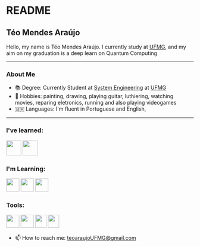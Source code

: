 # README
## Téo Mendes Araújo 
Hello, my name is Téo Mendes Araújo. I currently study at [UFMG](https://ufmg.br/), and my aim on my graduation is a deep learn on Quantum Computing

---
### About Me
- 📚 Degree: Currently Student at [System Engineering](https://geesufmg.com/) at [UFMG](https://ufmg.br/) 
- 🎨 Hobbies: painting, drawing, playing guitar, luthiering, watching movies, reparing eletronics, running and also playing videogames
- 🇧🇷 Languages: I'm fluent in Portuguese and English,
---

### I've learned:
<img src="https://cdn.jsdelivr.net/gh/devicons/devicon@latest/icons/markdown/markdown-original.svg" width="40" height="40"/> <img src="https://cdn.jsdelivr.net/gh/devicons/devicon@latest/icons/latex/latex-original.svg" width="40" height="40"/>

### I'm Learning:
<img src="https://cdn.jsdelivr.net/gh/devicons/devicon@latest/icons/c/c-original.svg" width="35" height="35"/> <img src="https://cdn.jsdelivr.net/gh/devicons/devicon@latest/icons/linux/linux-original.svg" width="35" height="35"/> <img src="https://cdn.jsdelivr.net/gh/devicons/devicon@latest/icons/cplusplus/cplusplus-original.svg" width="35" height="35"/>
          

### Tools: 
<img src="https://cdn.jsdelivr.net/gh/devicons/devicon@latest/icons/vscode/vscode-original.svg" width="35" height="35"/> <img src="https://cdn.jsdelivr.net/gh/devicons/devicon@latest/icons/nixos/nixos-original.svg" width="35" height="35"/> <img src="https://upload.wikimedia.org/wikipedia/commons/1/10/2023_Obsidian_logo.svg"  width="30" height="35"/> <img src="https://cdn.jsdelivr.net/gh/devicons/devicon@latest/icons/windows8/windows8-original.svg" width="30" height="35"/>

- 📫 How to reach me: teoaraujoUFMG@gmail.com
